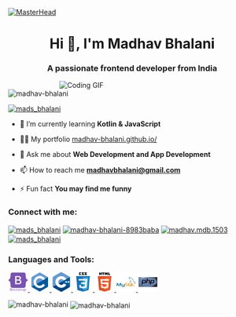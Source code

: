 [![MasterHead](https://www.joomlageeks.com/wp-content/uploads/2014/05/Joomla-Web-Development.png)](https://madhavbhalani.io)
<h1 align="center">Hi 👋, I'm Madhav Bhalani</h1>
<h3 align="center">A passionate frontend developer from India</h3>

<img align="right" width="400" src="https://thumbs.gfycat.com/ExemplaryFairFeline-max-1mb.gif" alt="Coding GIF">
 
<p align="left"> <img src="https://komarev.com/ghpvc/?username=madhav-bhalani&label=Profile%20views&color=0e75b6&style=flat" alt="madhav-bhalani" /> </p>

<p align="left"> <a href="https://twitter.com/mads_bhalani" target="blank"><img src="https://img.shields.io/twitter/follow/mads_bhalani?logo=twitter&style=for-the-badge" alt="mads_bhalani" /></a> </p>

- 🌱 I’m currently learning **Kotlin & JavaScript**

- 👨‍💻 My portfolio [madhav-bhalani.github.io/](https://madhav-bhalani.github.io/)

- 💬 Ask me about **Web Development and App Development**

- 📫 How to reach me **madhavbhalani@gmail.com**

- ⚡ Fun fact **You may find me funny**

<h3 align="left">Connect with me:</h3>
<p align="left">
<a href="https://twitter.com/mads_bhalani" target="blank"><img align="center" src="https://raw.githubusercontent.com/rahuldkjain/github-profile-readme-generator/master/src/images/icons/Social/twitter.svg" alt="mads_bhalani" height="30" width="40" /></a>
<a href="https://linkedin.com/in/madhav-bhalani-8983baba" target="blank"><img align="center" src="https://raw.githubusercontent.com/rahuldkjain/github-profile-readme-generator/master/src/images/icons/Social/linked-in-alt.svg" alt="madhav-bhalani-8983baba" height="30" width="40" /></a>
<a href="https://fb.com/madhav.mdb.1503" target="blank"><img align="center" src="https://raw.githubusercontent.com/rahuldkjain/github-profile-readme-generator/master/src/images/icons/Social/facebook.svg" alt="madhav.mdb.1503" height="30" width="40" /></a>
<a href="https://instagram.com/mads_bhalani" target="blank"><img align="center" src="https://raw.githubusercontent.com/rahuldkjain/github-profile-readme-generator/master/src/images/icons/Social/instagram.svg" alt="mads_bhalani" height="30" width="40" /></a>
</p>

<h3 align="left">Languages and Tools:</h3>
<p align="left"> <a href="https://getbootstrap.com" target="_blank" rel="noreferrer"> <img src="https://raw.githubusercontent.com/devicons/devicon/master/icons/bootstrap/bootstrap-plain-wordmark.svg" alt="bootstrap" width="40" height="40"/> </a> <a href="https://www.cprogramming.com/" target="_blank" rel="noreferrer"> <img src="https://raw.githubusercontent.com/devicons/devicon/master/icons/c/c-original.svg" alt="c" width="40" height="40"/> </a> <a href="https://www.w3schools.com/cpp/" target="_blank" rel="noreferrer"> <img src="https://raw.githubusercontent.com/devicons/devicon/master/icons/cplusplus/cplusplus-original.svg" alt="cplusplus" width="40" height="40"/> </a> <a href="https://www.w3schools.com/css/" target="_blank" rel="noreferrer"> <img src="https://raw.githubusercontent.com/devicons/devicon/master/icons/css3/css3-original-wordmark.svg" alt="css3" width="40" height="40"/> </a> <a href="https://www.w3.org/html/" target="_blank" rel="noreferrer"> <img src="https://raw.githubusercontent.com/devicons/devicon/master/icons/html5/html5-original-wordmark.svg" alt="html5" width="40" height="40"/> </a> <a href="https://www.mysql.com/" target="_blank" rel="noreferrer"> <img src="https://raw.githubusercontent.com/devicons/devicon/master/icons/mysql/mysql-original-wordmark.svg" alt="mysql" width="40" height="40"/> </a> <a href="https://www.php.net" target="_blank" rel="noreferrer"> <img src="https://raw.githubusercontent.com/devicons/devicon/master/icons/php/php-original.svg" alt="php" width="40" height="40"/> </a> </p>

<p><img align="left" src="https://github-readme-stats.vercel.app/api/top-langs?username=madhav-bhalani&show_icons=true&locale=en&layout=compact" alt="madhav-bhalani" /></p>

<p>&nbsp;<img align="center" src="https://github-readme-stats.vercel.app/api?username=madhav-bhalani&show_icons=true&locale=en" alt="madhav-bhalani" /></p>
